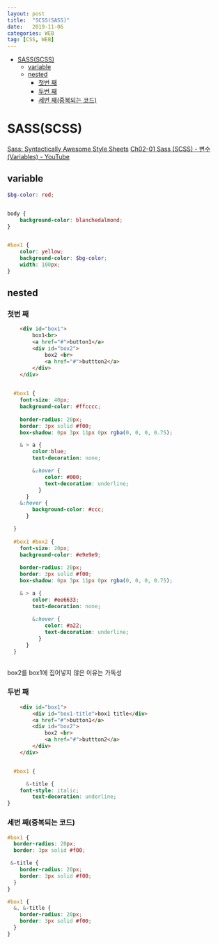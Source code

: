 ```yaml
---
layout: post
title:  "SCSS(SASS)"
date:   2019-11-06
categories: WEB
tag: [CSS, WEB]
---
```



- [SASS(SCSS)](#sassscss)
  - [variable](#variable)
  - [nested](#nested)
    - [첫번 째](#%ec%b2%ab%eb%b2%88-%ec%a7%b8)
    - [두번 째](#%eb%91%90%eb%b2%88-%ec%a7%b8)
    - [세번 째(중복되는 코드)](#%ec%84%b8%eb%b2%88-%ec%a7%b8%ec%a4%91%eb%b3%b5%eb%90%98%eb%8a%94-%ec%bd%94%eb%93%9c)


# SASS(SCSS)
[Sass: Syntactically Awesome Style Sheets](https://sass-lang.com/)
[Ch02-01  Sass (SCSS) - 변수 (Variables) - YouTube](https://www.youtube.com/watch?v=Y_ThMpMyb4I&list=PLjQHn5jzATks_cfXVS56j21rdX4FMdQaa&index=9)

## variable
```scss
$bg-color: red;


body {
    background-color: blanchedalmond;
}


#box1 {
    color: yellow;
    background-color: $bg-color;
    width: 100px;
}

```

## nested
### 첫번 째

```html
    <div id="box1">
        box1<br>
        <a href="#">button1</a>
        <div id="box2">
            box2 <br>
            <a href="#">buttton2</a>
        </div>
    </div>
```
```scss
  
  #box1 {
    font-size: 40px;
    background-color: #ffcccc;
    
    border-radius: 20px;
    border: 3px solid #f00;
    box-shadow: 0px 3px 11px 0px rgba(0, 0, 0, 0.75);

    & > a {
        color:blue;
        text-decoration: none;

        &:hover {
            color: #000;
            text-decoration: underline;
          }
      }
    &:hover {
        background-color: #ccc;
      } 

  }
  
  #box1 #box2 {
    font-size: 20px;
    background-color: #e9e9e9;
    
    border-radius: 20px;
    border: 3px solid #f00;
    box-shadow: 0px 3px 11px 0px rgba(0, 0, 0, 0.75);

    & > a {
        color: #ee6633;
        text-decoration: none;
        
        &:hover {
            color: #a22;
            text-decoration: underline;
          }
      }
  }
  

```

box2를 box1에 집어넣지 않은 이유는 가독성 

### 두번 째
```html
    <div id="box1">
        <div id="box1-title">box1 title</div>
        <a href="#">button1</a>
        <div id="box2">
            box2 <br>
            <a href="#">buttton2</a>
        </div>
    </div>
```
```scss

  #box1 {

	  &-title {
  	font-style: italic;
	    text-decoration: underline;
}
```

### 세번 째(중복되는 코드)
```scss
#box1 {
  border-radius: 20px;
  border: 3px solid #f00;

 &-title {
    border-radius: 20px;
    border: 3px solid #f00;
  }
}
```

```scss
#box1 {
  &, &-title {
    border-radius: 20px;
    border: 3px solid #f00;
  }
}
```



